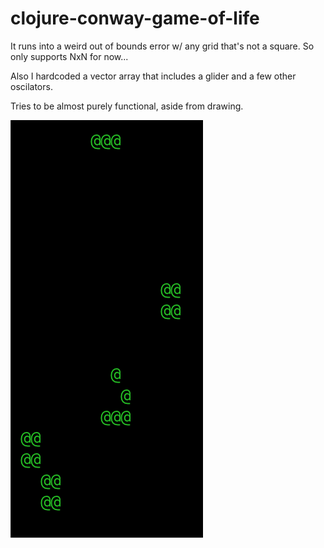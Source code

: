 # clojure-conway-game-of-life

It runs into a weird out of bounds error w/ any grid that's not a square. So only supports NxN for now... 

Also I hardcoded a vector array that includes a glider and a few other oscilators. 

Tries to be almost purely functional, aside from drawing. 

![](gol.png)